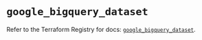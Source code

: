 # `google_bigquery_dataset`

Refer to the Terraform Registry for docs: [`google_bigquery_dataset`](https://registry.terraform.io/providers/hashicorp/google-beta/6.1.0/docs/resources/google_bigquery_dataset).
